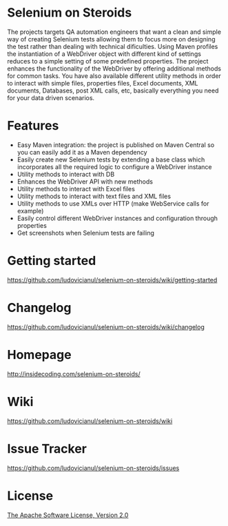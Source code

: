 Selenium on Steroids
====================
The projects targets QA automation engineers that want a clean and simple way of creating Selenium tests 
allowing them to focus more on designing the test rather than dealing with technical dificulties. 
Using Maven profiles the instantiation of a WebDriver object with different kind of settings reduces to a simple
setting of some predefined properties.
The project enhances the functionality of the WebDriver by offering additional methods for common tasks.
You have also available different utility methods in order to interact with simple files, properties files,
Excel documents, XML documents, Databases, post XML calls, etc, basically everything you need for your data driven scenarios.

Features
========
* Easy Maven integration: the project is published on Maven Central so you can easily add it as a Maven dependency
* Easily create new Selenium tests by extending a base class which incorporates all the required logic to configure a WebDriver instance
* Utility methods to interact with DB
* Enhances the WebDriver API with new methods
* Utility methods to interact with Excel files
* Utility methods to interact with text files and XML files
* Utility methods to use XMLs over HTTP (make WebService calls for example) 
* Easily control different WebDriver instances and configuration through properties
* Get screenshots when Selenium tests are failing

Getting started
===============
<https://github.com/ludovicianul/selenium-on-steroids/wiki/getting-started>

Changelog
=========
<https://github.com/ludovicianul/selenium-on-steroids/wiki/changelog>

Homepage
========
<http://insidecoding.com/selenium-on-steroids/>

Wiki
====
<https://github.com/ludovicianul/selenium-on-steroids/wiki>

Issue Tracker
=============
<https://github.com/ludovicianul/selenium-on-steroids/issues>

License
=======
[The Apache Software License, Version 2.0](http://www.apache.org/licenses/LICENSE-2.0.txt)

